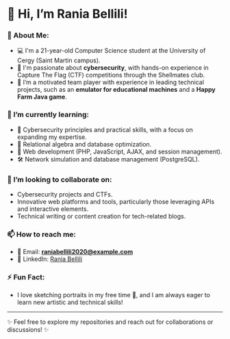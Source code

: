 # 👋 Hi, I’m Rania Bellili!

### 👀 About Me:
- 💻 I'm a 21-year-old Computer Science student at the University of Cergy (Saint Martin campus).
- 🔐 I'm passionate about **cybersecurity**, with hands-on experience in Capture The Flag (CTF) competitions through the Shellmates club.
- 🌟 I’m a motivated team player with experience in leading technical projects, such as an **emulator for educational machines** and a **Happy Farm Java game**.

### 🌱 I’m currently learning:
- 🧠 Cybersecurity principles and practical skills, with a focus on expanding my expertise.
- 🔎 Relational algebra and database optimization.
- 🤖 Web development (PHP, JavaScript, AJAX, and session management).
- 🛠️ Network simulation and database management (PostgreSQL).

### 💞️ I’m looking to collaborate on:
- Cybersecurity projects and CTFs.
- Innovative web platforms and tools, particularly those leveraging APIs and interactive elements.
- Technical writing or content creation for tech-related blogs.

### 📫 How to reach me:
- 📧 Email: **raniabellili2020@example.com**  
- 💼 LinkedIn: [Rania Bellili](www.linkedin.com/in/rania-bellili-29b7b6269)


### ⚡ Fun Fact:
- I love sketching portraits in my free time 🎨, and I am always eager to learn new artistic and technical skills!

---

✨ Feel free to explore my repositories and reach out for collaborations or discussions! ✨  

